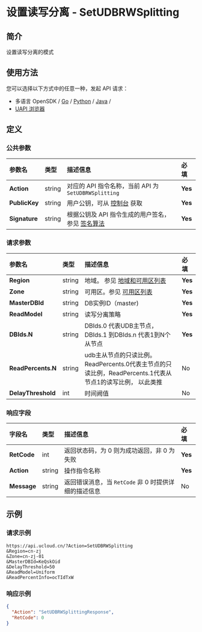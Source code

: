 # 设置读写分离 - SetUDBRWSplitting

## 简介

设置读写分离的模式






## 使用方法

您可以选择以下方式中的任意一种，发起 API 请求：
- 多语言 OpenSDK / [Go](https://github.com/ucloud/ucloud-sdk-go) / [Python](https://github.com/ucloud/ucloud-sdk-python3) / [Java](https://github.com/ucloud/ucloud-sdk-java) /
- [UAPI 浏览器](https://console.ucloud.cn/uapi/detail?id=SetUDBRWSplitting)


## 定义

### 公共参数

| 参数名 | 类型 | 描述信息 | 必填 |
|:---|:---|:---|:---|
| **Action**     | string  | 对应的 API 指令名称，当前 API 为 `SetUDBRWSplitting`                        | **Yes** |
| **PublicKey**  | string  | 用户公钥，可从 [控制台](https://console.ucloud.cn/uapi/apikey) 获取                                             | **Yes** |
| **Signature**  | string  | 根据公钥及 API 指令生成的用户签名，参见 [签名算法](api/summary/signature.md)  | **Yes** |

### 请求参数

| 参数名 | 类型 | 描述信息 | 必填 |
|:---|:---|:---|:---|
| **Region** | string | 地域。 参见 [地域和可用区列表](api/summary/regionlist) |**Yes**|
| **Zone** | string | 可用区。参见 [可用区列表](api/summary/regionlist) |**Yes**|
| **MasterDBId** | string | DB实例ID（master) |**Yes**|
| **ReadModel** | string | 读写分离策略 |**Yes**|
| **DBIds.N** | string | DBIds.0 代表UDB主节点， DBIds.1 到DBIds.n 代表1到N个从节点 |**Yes**|
| **ReadPercents.N** | string | udb主从节点的只读比例。ReadPercents.0代表主节点的只读比例，ReadPercents.1代表从节点1的读写比例， 以此类推 |No|
| **DelayThreshold** | int | 时间阙值 |No|

### 响应字段

| 字段名 | 类型 | 描述信息 | 必填 |
|:---|:---|:---|:---|
| **RetCode** | int | 返回状态码，为 0 则为成功返回，非 0 为失败 |**Yes**|
| **Action** | string | 操作指令名称 |**Yes**|
| **Message** | string | 返回错误消息，当 `RetCode` 非 0 时提供详细的描述信息 |No|




## 示例

### 请求示例
    
```
https://api.ucloud.cn/?Action=SetUDBRWSplitting
&Region=cn-zj
&Zone=cn-zj-01
&MasterDBId=KeQskOid
&DelayThreshold=50
&ReadModel=Uniform
&ReadPercentInfo=ocTIdTxW
```

### 响应示例
    
```json
{
  "Action": "SetUDBRWSplittingResponse",
  "RetCode": 0
}
```





